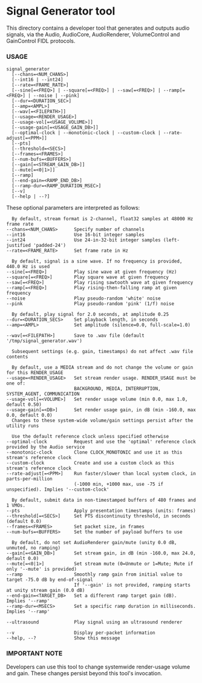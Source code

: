 # Signal Generator tool

This directory contains a developer tool that generates and outputs audio signals, via the Audio,
AudioCore, AudioRenderer, VolumeControl and GainControl FIDL protocols.

### USAGE

    signal_generator
      [--chans=<NUM_CHANS>]
      [--int16 | --int24]
      [--rate=<FRAME_RATE>]
      [--sine[=<FREQ>] | --square[=<FREQ>] | --saw[=<FREQ>] | --ramp[=<FREQ>] | --noise | --pink]
      [--dur=<DURATION_SEC>]
      [--amp=<AMPL>]
      [--wav[=<FILEPATH>]]
      [--usage=<RENDER_USAGE>]
      [--usage-vol[=<USAGE_VOLUME>]]
      [--usage-gain[=<USAGE_GAIN_DB>]]
      [--optimal-clock | --monotonic-clock | --custom-clock | --rate-adjust[=<PPM>]]
      [--pts]
      [--threshold=<SECS>]
      [--frames=<FRAMES>]
      [--num-bufs=<BUFFERS>]
      [--gain[=<STREAM_GAIN_DB>]]
      [--mute[=<0|1>]]
      [--ramp]
      [--end-gain=<RAMP_END_DB>]
      [--ramp-dur=<RAMP_DURATION_MSEC>]
      [--v]
      [--help | --?]

These optional parameters are interpreted as follows:

      By default, stream format is 2-channel, float32 samples at 48000 Hz frame rate
    --chans=<NUM_CHANS>      Specify number of channels
    --int16                  Use 16-bit integer samples
    --int24                  Use 24-in-32-bit integer samples (left-justified 'padded-24')
    --rate=<FRAME_RATE>      Set frame rate in Hz

      By default, signal is a sine wave. If no frequency is provided, 440.0 Hz is used
    --sine[=<FREQ>]          Play sine wave at given frequency (Hz)
    --square[=<FREQ>]        Play square wave at given frequency
    --saw[=<FREQ>]           Play rising sawtooth wave at given frequency
    --ramp[=<FREQ>]          Play rising-then-falling ramp at given frequency
    --noise                  Play pseudo-random 'white' noise
    --pink                   Play pseudo-random 'pink' (1/f) noise

      By default, play signal for 2.0 seconds, at amplitude 0.25
    --dur=<DURATION_SECS>    Set playback length, in seconds
    --amp=<AMPL>             Set amplitude (silence=0.0, full-scale=1.0)

    --wav[=<FILEPATH>]       Save to .wav file (default '/tmp/signal_generator.wav')

      Subsequent settings (e.g. gain, timestamps) do not affect .wav file contents

      By default, use a MEDIA stream and do not change the volume or gain for this RENDER_USAGE
    --usage=<RENDER_USAGE>   Set stream render usage. RENDER_USAGE must be one of:
                             BACKGROUND, MEDIA, INTERRUPTION, SYSTEM_AGENT, COMMUNICATION
    --usage-vol[=<VOLUME>]   Set render usage volume (min 0.0, max 1.0, default 0.50)
    --usage-gain[=<DB>]      Set render usage gain, in dB (min -160.0, max 0.0, default 0.0)
      Changes to these system-wide volume/gain settings persist after the utility runs

      Use the default reference clock unless specified otherwise
    --optimal-clock          Request and use the 'optimal' reference clock provided by the Audio service
    --monotonic-clock        Clone CLOCK_MONOTONIC and use it as this stream's reference clock
    --custom-clock           Create and use a custom clock as this stream's reference clock
    --rate-adjust[=<PPM>]    Run faster/slower than local system clock, in parts-per-million
                             (-1000 min, +1000 max, use -75 if unspecified). Implies '--custom-clock'

      By default, submit data in non-timestamped buffers of 480 frames and 1 VMOs.
    --pts                    Apply presentation timestamps (units: frames)
    --threshold[=<SECS>]     Set PTS discontinuity threshold, in seconds (default 0.0)
    --frames=<FRAMES>        Set packet size, in frames
    --num-bufs=<BUFFERS>     Set the number of payload buffers to use

      By default, do not set AudioRenderer gain/mute (unity 0.0 dB, unmuted, no ramping)
    --gain[=<GAIN_DB>]       Set stream gain, in dB (min -160.0, max 24.0, default 0.0)
    --mute[=<0|1>]           Set stream mute (0=Unmute or 1=Mute; Mute if only '--mute' is provided)
    --ramp                   Smoothly ramp gain from initial value to target -75.0 dB by end-of-signal
                             If '--gain' is not provided, ramping starts at unity stream gain (0.0 dB)
    --end-gain=<TARGET_DB>   Set a different ramp target gain (dB). Implies '--ramp'
    --ramp-dur=<MSECS>       Set a specific ramp duration in milliseconds. Implies '--ramp'

    --ultrasound             Play signal using an ultrasound renderer

    --v                      Display per-packet information
    --help, --?              Show this message

### IMPORTANT NOTE

Developers can use this tool to change systemwide render-usage volume and gain. These changes
persist beyond this tool's invocation.
